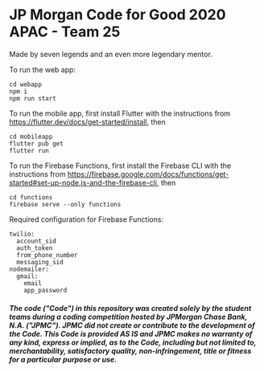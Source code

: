 # JP Morgan Code for Good 2020 APAC - Team 25

Made by seven legends and an even more legendary mentor.

To run the web app:
```
cd webapp
npm i
npm run start
```

To run the mobile app, first install Flutter with the instructions from https://flutter.dev/docs/get-started/install, then
```
cd mobileapp
flutter pub get
flutter run
```

To run the Firebase Functions, first install the Firebase CLI with the instructions from https://firebase.google.com/docs/functions/get-started#set-up-node.js-and-the-firebase-cli, then
```
cd functions
firebase serve --only functions
```

Required configuration for Firebase Functions:
```
twilio:
  account_sid
  auth_token
  from_phone_number
  messaging_sid
nodemailer:
  gmail:
    email
    app_password
```

##### The code ("Code") in this repository was created solely by the student teams during a coding competition hosted by JPMorgan Chase Bank, N.A. ("JPMC").						JPMC did not create or contribute to the development of the Code.  This Code is provided AS IS and JPMC makes no warranty of any kind, express or implied, as to the Code,						including but not limited to, merchantability, satisfactory quality, non-infringement, title or fitness for a particular purpose or use.